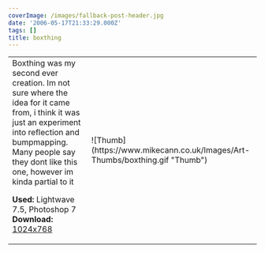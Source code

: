```yaml
---
coverImage: /images/fallback-post-header.jpg
date: '2006-05-17T21:33:29.000Z'
tags: []
title: boxthing
---
```


<table width="100%" cellspacing="0" cellpadding="0" border="0">
<tr>
<td>Boxthing was my second ever creation. Im not sure where the idea for it came from, i think it was just an experiment into reflection and bumpmapping. Many people say they dont like this one, however im kinda partial to it

<span style="font-weight: bold">Used:</span> Lightwave 7.5, Photoshop 7
<span style="font-weight: bold">Download:</span> [1024x768](https://www.mikecann.co.uk/Images/Art-Full/boxthing.jpg)</td>

<td>![Thumb](https://www.mikecann.co.uk/Images/Art-Thumbs/boxthing.gif "Thumb")</td>
</tr>
</table>
